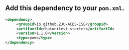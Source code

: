
## Add this dependency to your `pom.xml`.

```xml
<dependency>
     <groupId>io.github.ZJU-ACES-ISE</groupId>
     <artifactId>chatunitest-starter</artifactId>
     <version>1.1.0</version>
     <type>pom</type>
</dependency>
```